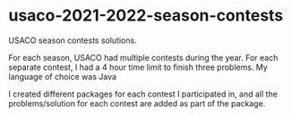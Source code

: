 # usaco-2021-2022-season-contests
USACO season contests solutions. 

For each season, USACO had multiple contests during the year. 
For each separate contest, I had a 4 hour time limit to finish three problems. 
My language of choice was Java

I created different packages for each contest I  participated in, and all the problems/solution for each contest are 
added as part of the package.
